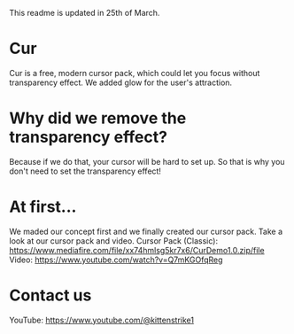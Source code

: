 This readme is updated in 25th of March.
# Cur
Cur is a free, modern cursor pack, which could let you focus without transparency effect. We added glow for the user's attraction.
# Why did we remove the transparency effect?
Because if we do that, your cursor will be hard to set up. So that is why you don't need to set the transparency effect!
# At first...
We maded our concept first and we finally created our cursor pack. Take a look at our cursor pack and video.
Cursor Pack (Classic): https://www.mediafire.com/file/xx74hmlsg5kr7x6/CurDemo1.0.zip/file
Video: https://www.youtube.com/watch?v=Q7mKGOfqReg

# Contact us
YouTube: https://www.youtube.com/@kittenstrike1
